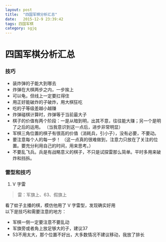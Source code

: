```yaml
---
layout: post
title:  "四国军棋分析汇总"
date:   2015-12-9 23:39:42
tags: 四国军棋
category: sgjq
---
```


# 四国军棋分析汇总

### 技巧

- 装炸弹的子能大到哪去  
- 炸弹在大棋两步之内，一步挨上  
- 可以龟，但线上一定要扛得住  
- 用正好能破炸的子破炸，用大棋狂吃  
- 吃的子等级差越小越赚  
- 炸弹碰棋计算时，炸弹等于当前最大子  
- 棋子的价值有两个阶段：一是从暗到明，出其不意，往往能大赚；另一个是明了之后的运用。
（当我意识到这一点后，进步非常明显）  
- 军棋三角位置的棋子有很高的价值（消耗兵，引小子），没有必要，不要动。  
- 要注意每个人的每一步！
（这一点真的很难做到，注意力只放在了关注的位置。要充分利用自己的时间，用来思考。）  
- 不要乱飞兵。兵是有战略意义的棋子，不只是试探雷那么简单。平时多用来破炸和挡拆。  

### 雷型和技巧

1. V 字雷  

> 雷：军旗上、63、假旗上  

看了蚊子主播的棋，模仿他用了 V 字雷型，发现确实好用  
以下是技巧和需要注意的地方：  
- 军棋一侧一定要注意不要乱动  
- 军旗旁或者角上放足够大的子，建议37  
- 53不用太大，那个位置不好出，大多数情况不建议移动，我放了排长  
